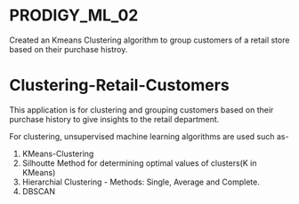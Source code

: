 # PRODIGY_ML_02
Created an Kmeans Clustering algorithm to group customers of a retail store based on their purchase histroy.
# Clustering-Retail-Customers
This application is for clustering and grouping customers based on their purchase history to give insights to the retail department.

For clustering, unsupervised machine learning algorithms are used such as-

1. KMeans-Clustering
2. Silhoutte Method for determining optimal values of clusters(K in KMeans)
3. Hierarchial Clustering - Methods: Single, Average and Complete.
4. DBSCAN 
